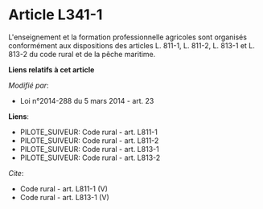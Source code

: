 # Article L341-1

L'enseignement et la formation professionnelle agricoles sont organisés conformément aux dispositions des articles L. 811-1,
L. 811-2, L. 813-1 et L. 813-2 du code rural et de la pêche maritime.

**Liens relatifs à cet article**

_Modifié par_:

  - Loi n°2014-288 du 5 mars 2014 - art. 23

**Liens**:

  - PILOTE_SUIVEUR: Code rural - art. L811-1
  - PILOTE_SUIVEUR: Code rural - art. L811-2
  - PILOTE_SUIVEUR: Code rural - art. L813-1
  - PILOTE_SUIVEUR: Code rural - art. L813-2

_Cite_:

  - Code rural - art. L811-1 (V)
  - Code rural - art. L813-1 (V)
